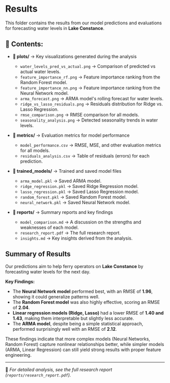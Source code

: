 # Results

This folder contains the results from our model predictions and evaluations for forecasting water levels in **Lake Constance**.

## 📂 Contents:

- **📁 plots/** → Key visualizations generated during the analysis
  - `water_levels_pred_vs_actual.png` → Comparison of predicted vs actual water levels.
  - `feature_importance_rf.png` → Feature importance ranking from the Random Forest model.
  - `feature_importance_nn.png` → Feature importance ranking from the Neural Network model.
  - `arma_forecast.png` → ARMA model's rolling forecast for water levels.
  - `ridge_vs_lasso_residuals.png` → Residuals distribution for Ridge vs. Lasso Regression.
  - `rmse_comparison.png` → RMSE comparison for all models.
  - `seasonality_analysis.png` → Detected seasonality trends in water levels.

- **📁 metrics/** → Evaluation metrics for model performance
  - `model_performance.csv` → RMSE, MSE, and other evaluation metrics for all models.
  - `residuals_analysis.csv` → Table of residuals (errors) for each prediction.

- **📁 trained_models/** → Trained and saved model files
  - `arma_model.pkl` → Saved ARMA model.
  - `ridge_regression.pkl` → Saved Ridge Regression model.
  - `lasso_regression.pkl` → Saved Lasso Regression model.
  - `random_forest.pkl` → Saved Random Forest model.
  - `neural_network.pkl` → Saved Neural Network model.

- **📁 reports/** → Summary reports and key findings
  - `model_comparison.md` → A discussion on the strengths and weaknesses of each model.
  - `research_report.pdf` → The full research report.
  - `insights.md` → Key insights derived from the analysis.

## Summary of Results

Our predictions aim to help ferry operators on **Lake Constance** by forecasting water levels for the next day. 

**Key Findings:**
- The **Neural Network model** performed best, with an RMSE of **1.96**, showing it could generalize patterns well.
- The **Random Forest model** was also highly effective, scoring an RMSE of **2.04**.
- **Linear regression models (Ridge, Lasso)** had a lower RMSE of **1.40 and 1.43**, making them interpretable but slightly less accurate.
- The **ARMA model**, despite being a simple statistical approach, performed surprisingly well with an RMSE of **2.12**.

These findings indicate that more complex models (Neural Networks, Random Forest) capture nonlinear relationships better, while simpler models (ARMA, Linear Regression) can still yield strong results with proper feature engineering.

---
📌 *For detailed analysis, see the full research report (`reports/research_report.pdf`).*
